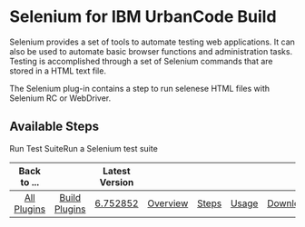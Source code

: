 
Selenium for IBM UrbanCode Build
================================


Selenium provides a set of tools to automate testing web applications. It can also be used to automate basic browser 
functions and administration tasks. Testing is accomplished through a set of Selenium commands that are stored in a HTML
 text file.


The Selenium plug-in contains a step to run selenese HTML files with Selenium RC or WebDriver.




Available Steps
---------------


Run Test SuiteRun a Selenium test suite





|Back to ...||Latest Version|||||
| :---: | :---: | :---: | :---: | :---: | :---: | :---: |
|[All Plugins](../../index.md)|[Build Plugins](../README.md)|[6.752852](https://raw.githubusercontent.com/UrbanCode/IBM-UCB-PLUGINS/main/files/Selenium/Selenium-6.752852.zip)|[Overview](overview.md)|[Steps](steps.md)|[Usage](usage.md)|[Downloads](downloads.md)|
